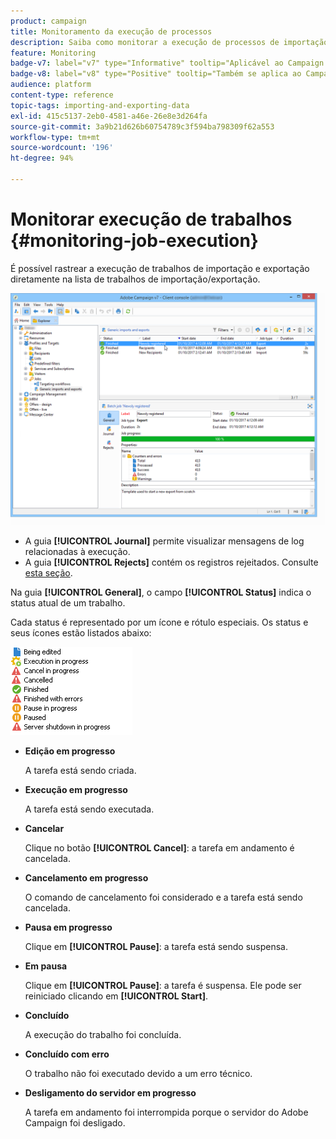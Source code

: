```yaml
---
product: campaign
title: Monitoramento da execução de processos
description: Saiba como monitorar a execução de processos de importação e exportação
feature: Monitoring
badge-v7: label="v7" type="Informative" tooltip="Aplicável ao Campaign Classic v7"
badge-v8: label="v8" type="Positive" tooltip="Também se aplica ao Campaign v8"
audience: platform
content-type: reference
topic-tags: importing-and-exporting-data
exl-id: 415c5137-2eb0-4581-a46e-26e8e3d264fa
source-git-commit: 3a9b21d626b60754789c3f594ba798309f62a553
workflow-type: tm+mt
source-wordcount: '196'
ht-degree: 94%

---
```


# Monitorar execução de trabalhos {#monitoring-job-execution}



É possível rastrear a execução de trabalhos de importação e exportação diretamente na lista de trabalhos de importação/exportação.

![](assets/s_ncs_user_export_list_and_details.png)

* A guia **[!UICONTROL Journal]** permite visualizar mensagens de log relacionadas à execução.
* A guia **[!UICONTROL Rejects]** contém os registros rejeitados. Consulte [esta seção](../../platform/using/executing-import-jobs.md#behavior-in-the-event-of-an-error).

Na guia **[!UICONTROL General]**, o campo **[!UICONTROL Status]** indica o status atual de um trabalho.

Cada status é representado por um ícone e rótulo especiais. Os status e seus ícones estão listados abaixo:

![](assets/s_ncs_user_export_status.png)

* **Edição em progresso**

  A tarefa está sendo criada.

* **Execução em progresso**

  A tarefa está sendo executada.

* **Cancelar**

  Clique no botão **[!UICONTROL Cancel]**: a tarefa em andamento é cancelada.

* **Cancelamento em progresso**

  O comando de cancelamento foi considerado e a tarefa está sendo cancelada.

* **Pausa em progresso**

  Clique em **[!UICONTROL Pause]**: a tarefa está sendo suspensa.

* **Em pausa**

  Clique em **[!UICONTROL Pause]**: a tarefa é suspensa. Ele pode ser reiniciado clicando em **[!UICONTROL Start]**.

* **Concluído**

  A execução do trabalho foi concluída.

* **Concluído com erro**

  O trabalho não foi executado devido a um erro técnico.

* **Desligamento do servidor em progresso**

  A tarefa em andamento foi interrompida porque o servidor do Adobe Campaign foi desligado.

